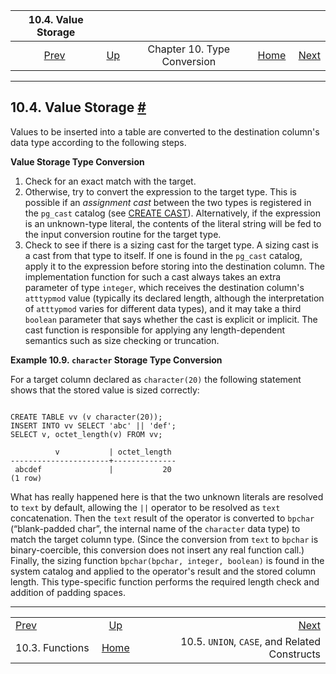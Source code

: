 <!--?xml version="1.0" encoding="UTF-8" standalone="no"?-->

|              10.4. Value Storage              |                                                   |                             |                                                       |                                                                               |
| :-------------------------------------------: | :------------------------------------------------ | :-------------------------: | ----------------------------------------------------: | ----------------------------------------------------------------------------: |
| [Prev](typeconv-func.html "10.3. Functions")  | [Up](typeconv.html "Chapter 10. Type Conversion") | Chapter 10. Type Conversion | [Home](index.html "PostgreSQL 17devel Documentation") |  [Next](typeconv-union-case.html "10.5. UNION, CASE, and Related Constructs") |

***

## 10.4. Value Storage [#](#TYPECONV-QUERY)

Values to be inserted into a table are converted to the destination column's data type according to the following steps.

**Value Storage Type Conversion**

1.  Check for an exact match with the target.
2.  Otherwise, try to convert the expression to the target type. This is possible if an *assignment cast* between the two types is registered in the `pg_cast` catalog (see [CREATE CAST](sql-createcast.html "CREATE CAST")). Alternatively, if the expression is an unknown-type literal, the contents of the literal string will be fed to the input conversion routine for the target type.
3.  Check to see if there is a sizing cast for the target type. A sizing cast is a cast from that type to itself. If one is found in the `pg_cast` catalog, apply it to the expression before storing into the destination column. The implementation function for such a cast always takes an extra parameter of type `integer`, which receives the destination column's `atttypmod` value (typically its declared length, although the interpretation of `atttypmod` varies for different data types), and it may take a third `boolean` parameter that says whether the cast is explicit or implicit. The cast function is responsible for applying any length-dependent semantics such as size checking or truncation.

**Example 10.9. `character` Storage Type Conversion**

For a target column declared as `character(20)` the following statement shows that the stored value is sized correctly:

```

CREATE TABLE vv (v character(20));
INSERT INTO vv SELECT 'abc' || 'def';
SELECT v, octet_length(v) FROM vv;

          v           | octet_length
----------------------+--------------
 abcdef               |           20
(1 row)
```

What has really happened here is that the two unknown literals are resolved to `text` by default, allowing the `||` operator to be resolved as `text` concatenation. Then the `text` result of the operator is converted to `bpchar` (“blank-padded char”, the internal name of the `character` data type) to match the target column type. (Since the conversion from `text` to `bpchar` is binary-coercible, this conversion does not insert any real function call.) Finally, the sizing function `bpchar(bpchar, integer, boolean)` is found in the system catalog and applied to the operator's result and the stored column length. This type-specific function performs the required length check and addition of padding spaces.

***

|                                               |                                                       |                                                                               |
| :-------------------------------------------- | :---------------------------------------------------: | ----------------------------------------------------------------------------: |
| [Prev](typeconv-func.html "10.3. Functions")  |   [Up](typeconv.html "Chapter 10. Type Conversion")   |  [Next](typeconv-union-case.html "10.5. UNION, CASE, and Related Constructs") |
| 10.3. Functions                               | [Home](index.html "PostgreSQL 17devel Documentation") |                                 10.5. `UNION`, `CASE`, and Related Constructs |
